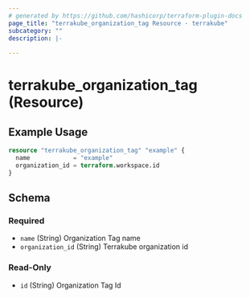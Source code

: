 ```yaml
---
# generated by https://github.com/hashicorp/terraform-plugin-docs
page_title: "terrakube_organization_tag Resource - terrakube"
subcategory: ""
description: |-
  
---
```


# terrakube_organization_tag (Resource)



## Example Usage

```terraform
resource "terrakube_organization_tag" "example" {
  name            = "example"
  organization_id = terraform.workspace.id
}
```

<!-- schema generated by tfplugindocs -->
## Schema

### Required

- `name` (String) Organization Tag name
- `organization_id` (String) Terrakube organization id

### Read-Only

- `id` (String) Organization Tag Id
